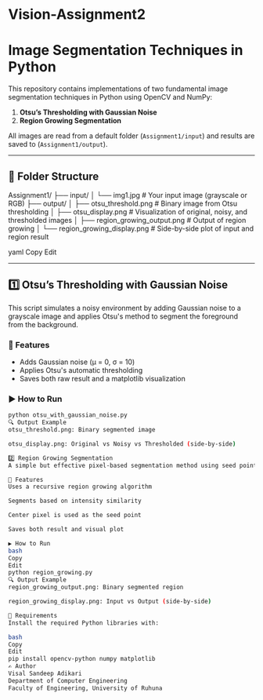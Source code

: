 # Vision-Assignment2

# Image Segmentation Techniques in Python

This repository contains implementations of two fundamental image segmentation techniques in Python using OpenCV and NumPy:

1. **Otsu’s Thresholding with Gaussian Noise**
2. **Region Growing Segmentation**

All images are read from a default folder (`Assignment1/input`) and results are saved to (`Assignment1/output`).

---

## 📁 Folder Structure

Assignment1/
├── input/
│ └── img1.jpg # Your input image (grayscale or RGB)
├── output/
│ ├── otsu_threshold.png # Binary image from Otsu thresholding
│ ├── otsu_display.png # Visualization of original, noisy, and thresholded images
│ ├── region_growing_output.png # Output of region growing
│ └── region_growing_display.png # Side-by-side plot of input and region result

yaml
Copy
Edit

---

## 1️⃣ Otsu’s Thresholding with Gaussian Noise

This script simulates a noisy environment by adding Gaussian noise to a grayscale image and applies Otsu's method to segment the foreground from the background.

### 📌 Features
- Adds Gaussian noise (μ = 0, σ = 10)
- Applies Otsu's automatic thresholding
- Saves both raw result and a matplotlib visualization

### ▶️ How to Run

```bash
python otsu_with_gaussian_noise.py
🔍 Output Example
otsu_threshold.png: Binary segmented image

otsu_display.png: Original vs Noisy vs Thresholded (side-by-side)

2️⃣ Region Growing Segmentation
A simple but effective pixel-based segmentation method using seed points and intensity thresholding.

📌 Features
Uses a recursive region growing algorithm

Segments based on intensity similarity

Center pixel is used as the seed point

Saves both result and visual plot

▶️ How to Run
bash
Copy
Edit
python region_growing.py
🔍 Output Example
region_growing_output.png: Binary segmented region

region_growing_display.png: Input vs Output (side-by-side)

🧰 Requirements
Install the required Python libraries with:

bash
Copy
Edit
pip install opencv-python numpy matplotlib
✍️ Author
Visal Sandeep Adikari
Department of Computer Engineering
Faculty of Engineering, University of Ruhuna

